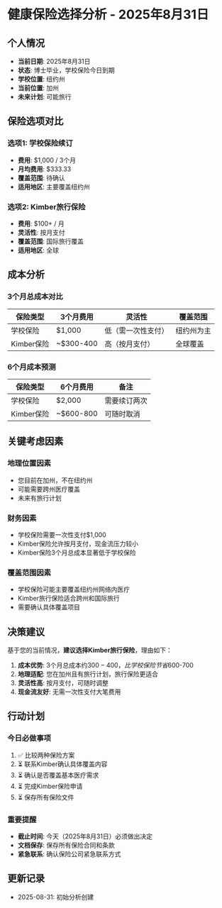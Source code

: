 # 健康保险选择分析 - 2025年8月31日

## 个人情况
- **当前日期**: 2025年8月31日
- **状态**: 博士毕业，学校保险今日到期
- **学校位置**: 纽约州
- **当前位置**: 加州
- **未来计划**: 可能旅行

## 保险选项对比

### 选项1: 学校保险续订
- **费用**: $1,000 / 3个月
- **月均费用**: $333.33
- **覆盖范围**: 待确认
- **适用地区**: 主要覆盖纽约州

### 选项2: Kimber旅行保险
- **费用**: $100+ / 月
- **灵活性**: 按月支付
- **覆盖范围**: 国际旅行覆盖
- **适用地区**: 全球

## 成本分析

### 3个月总成本对比
| 保险类型 | 3个月费用 | 灵活性 | 覆盖范围 |
|---------|----------|--------|----------|
| 学校保险 | $1,000 | 低（需一次性支付） | 纽约州为主 |
| Kimber保险 | ~$300-400 | 高（按月支付） | 全球覆盖 |

### 6个月成本预测
| 保险类型 | 6个月费用 | 备注 |
|---------|----------|------|
| 学校保险 | $2,000 | 需要续订两次 |
| Kimber保险 | ~$600-800 | 可随时取消 |

## 关键考虑因素

### 地理位置因素
- 您目前在加州，不在纽约州
- 可能需要跨州医疗覆盖
- 未来有旅行计划

### 财务因素
- 学校保险需要一次性支付$1,000
- Kimber保险允许按月支付，现金流压力较小
- Kimber保险3个月总成本显著低于学校保险

### 覆盖范围因素
- 学校保险可能主要覆盖纽约州网络内医疗
- Kimber旅行保险适合跨州和国际旅行
- 需要确认具体覆盖项目

## 决策建议

基于您的当前情况，**建议选择Kimber旅行保险**，理由如下：

1. **成本优势**: 3个月总成本约$300-400，比学校保险节省$600-700
2. **地理适配**: 您在加州且有旅行计划，旅行保险更适合
3. **灵活性高**: 按月支付，可随时调整
4. **现金流友好**: 无需一次性支付大笔费用

## 行动计划

### 今日必做事项
1. ✅ 比较两种保险方案
2. ⏳ 联系Kimber确认具体覆盖内容
3. ⏳ 确认是否覆盖基本医疗需求
4. ⏳ 完成Kimber保险申请
5. ⏳ 保存所有保险文件

### 重要提醒
- **截止时间**: 今天（2025年8月31日）必须做出决定
- **文档保存**: 保存所有保险合同和条款
- **紧急联系**: 确认保险公司紧急联系方式

## 更新记录
- 2025-08-31: 初始分析创建